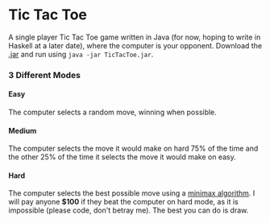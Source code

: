Tic Tac Toe
=
A single player Tic Tac Toe game written in Java (for now, hoping to write in Haskell at a later date), where the computer is your opponent. Download the [.jar](https://github.com/dummycode/TicTacToe/raw/develop/Java/out/TicTacToe.jar) and run using `java -jar TicTacToe.jar`.
### 3 Different Modes
#### Easy
The computer selects a random move, winning when possible.

#### Medium
The computer selects the move it would make on hard 75% of the time and the other 25% of the time it selects the move it would make on easy.

#### Hard
The computer selects the best possible move using a [minimax algorithm](https://en.wikipedia.org/wiki/Minimax). I will pay anyone **$100** if they beat the computer on hard mode, as it is impossible (please code, don't betray me). The best you can do is draw.

